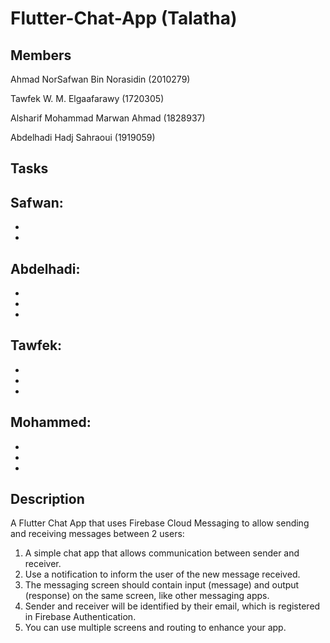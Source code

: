 # Flutter-Chat-App (Talatha)

## Members
Ahmad NorSafwan Bin Norasidin (2010279)

Tawfek W. M. Elgaafarawy (1720305)

Alsharif Mohammad Marwan Ahmad (1828937)

Abdelhadi Hadj Sahraoui (1919059)

## Tasks

Safwan:
- 
- 
- 

Abdelhadi:
- 
- 
- 
- 

Tawfek:
- 
- 
- 
- 

Mohammed:
- 
- 
- 
- 

## Description
A Flutter Chat App that uses Firebase Cloud Messaging to allow sending and receiving messages between 2 users:
1. A simple chat app that allows communication between sender and receiver.
2. Use a notification to inform the user of the new message received.
3. The messaging screen should contain input (message) and output (response) on the same screen, like other messaging apps.
4. Sender and receiver will be identified by their email, which is registered in Firebase Authentication.
5. You can use multiple screens and routing to enhance your app.
